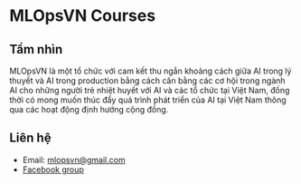 # MLOpsVN Courses

## Tầm nhìn

MLOpsVN là một tổ chức với cam kết thu ngắn khoảng cách giữa AI trong lý thuyết và AI trong production bằng cách cân bằng các cơ hội trong ngành AI cho những người trẻ nhiệt huyết với AI và các tổ chức tại Việt Nam, đồng thời có mong muốn thúc đẩy quá trình phát triển của AI tại Việt Nam thông qua các hoạt động định hướng cộng đồng.

## Liên hệ

- Email: [mlopsvn@gmail.com](maito:mlopsvn@gmail.com)
- [Facebook group](https://www.facebook.com/groups/mlopsvn)
